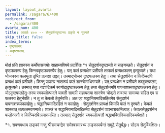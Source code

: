 ```yaml
---
layout: layout_avarta
permalink: /sagara/6/400
redirect_from:
  - /sagara/400
avarta_num: 400
title: आवर्तः ४०० -- सेतुदर्शनदृष्टान्तः प्रकृते न युज्यते
skip_title: false
index_terms:
- दृष्टफलम्
- अदृष्टफलम्
---
```


मोक्षं प्रति ज्ञानस्य कर्मोपासनयोः साहाय्यविषये प्रदर्शितः *१ सेतुदर्शनदृष्टान्तो न सङ्गच्छते। सेतुदर्शनं न दृष्टफलस्य हेतुः किन्त्वदृष्टफलस्यैव
हेतुः। यत् फलं प्रत्यक्षेण प्रतीयते तत्फलं प्रत्यक्षफलम् इत्युच्यते। यथा
भोजनस्य फलभूता तृप्तिः प्रत्यक्षा तद्वत्। तस्माद्भोजनं दृष्टफलस्य हेतुः।
तथा सेतुदर्शनेन न किञ्चिदपि प्रत्यक्षं फलं प्रतीयते। किन्तु पापस्य नाशरूपं
फलं शास्त्रेणाधिगम्यते। यत् प्रत्यक्षेण न प्रतीयते तददृष्टफलम् इत्युच्यते।
तस्मात् यथा यज्ञादिकर्म स्वर्गाद्यदृष्टफलस्य हेतुः तथा सेतुदर्शनमपि पापनाशरूपादृष्टफलस्य हेतुः। योऽदृष्टफलहेतुः तस्य स्वफलोत्पादने यावती
सामग्री सहायतया शास्त्रेण चोद्यते तावत्या सामग्र्या सहित एव स फलस्य
हेतुर्भवति। न तु स केवलो हेतुर्भवति। अत एव श्रद्धानियमादिसहितमेव
सेतुदर्शनं पापनाशरूपफलहेतुः। श्रद्धानियमादिरहितं न फलहेतुः। सेतुदर्शनेन प्रत्यक्षं किमपि फलं न दृश्यते। केवलं शास्त्रात् तत्फलमवगम्यते।
शास्त्रं च श्रद्धानियमादिसहितमेव सेतुदर्शनं पापनाशकमित्याह। केवलसेतुदर्शनेन फलोत्पत्तौ न किञ्चिदपि प्रमाणमस्ति। तस्मात् सेतुदर्शनं स्वफलोत्पत्तौ
श्रद्धाभक्तिनियमादिकमपेक्षते।

<div class="footnote" markdown="1">
*१. रावणवधाय लङ्कां गन्तुं श्रीरामचन्द्रेण रामेश्वरमारभ्य लङ्कापर्यन्तं समुद्रे
सेतुर्बद्धः। सोऽत्र सेतुर्विवक्षितः।
</div>
